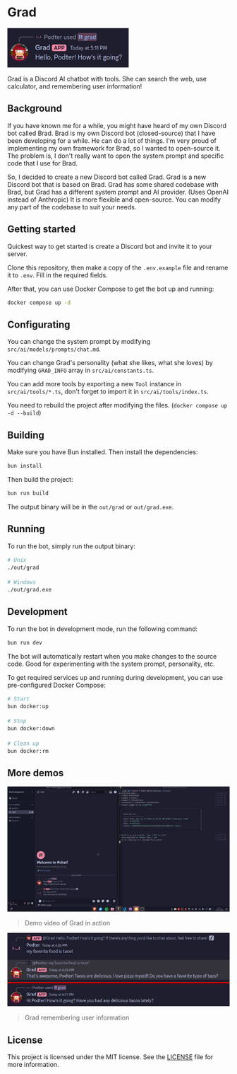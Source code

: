 # Grad

![Grad saying hello](docs/hello.png)

Grad is a Discord AI chatbot with tools. She can search the web, use calculator, and remembering user information!

## Background

If you have known me for a while, you might have heard of my own Discord bot called Brad.
Brad is my own Discord bot (closed-source) that I have been developing for a while. He can do a lot of things.
I'm very proud of implementing my own framework for Brad, so I wanted to open-source it.
The problem is, I don't really want to open the system prompt and specific code that I use for Brad.

So, I decided to create a new Discord bot called Grad. Grad is a new Discord bot that is based on Brad.
Grad has some shared codebase with Brad, but Grad has a different system prompt and AI provider. (Uses OpenAI instead of Anthropic)
It is more flexible and open-source. You can modify any part of the codebase to suit your needs.

## Getting started

Quickest way to get started is create a Discord bot and invite it to your server.

Clone this repository, then make a copy of the `.env.example` file and rename it to `.env`. Fill in the required fields.

After that, you can use Docker Compose to get the bot up and running:

```bash
docker compose up -d
```

## Configurating

You can change the system prompt by modifying `src/ai/models/prompts/chat.md`.

You can change Grad's personality (what she likes, what she loves) by modifying `GRAD_INFO` array in `src/ai/constants.ts`.

You can add more tools by exporting a new `Tool` instance in `src/ai/tools/*.ts`, don't forget to import it in `src/ai/tools/index.ts`.

You need to rebuild the project after modifying the files. (`docker compose up -d --build`)

## Building

Make sure you have Bun installed. Then install the dependencies:

```bash
bun install
```

Then build the project:

```bash
bun run build
```

The output binary will be in the `out/grad` or `out/grad.exe`.

## Running

To run the bot, simply run the output binary:

```bash
# Unix
./out/grad

# Windows
./out/grad.exe
```

## Development

To run the bot in development mode, run the following command:

```bash
bun run dev
```

The bot will automatically restart when you make changes to the source code. Good for experimenting with the system prompt, personality, etc.

To get required services up and running during development, you can use pre-configured Docker Compose:

```bash
# Start
bun docker:up

# Stop
bun docker:down

# Clean up
bun docker:rm
```

## More demos

[![Grad demo video](docs/demo-video.png)](https://cloud-qf1jgfhdn-hack-club-bot.vercel.app/02025-01-13_17-10-51.mp4)

> Demo video of Grad in action

![Grad's memory](docs/memory.png)

> Grad remembering user information

## License

This project is licensed under the MIT license. See the [LICENSE](LICENSE) file for more information.
